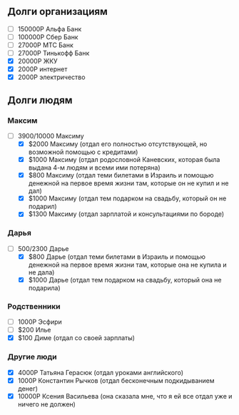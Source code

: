 ## Долги организациям
- [ ] 150000Р Альфа Банк
- [ ] 100000Р Сбер Банк
- [ ] 27000Р МТС Банк
- [ ] 27000Р Тинькофф Банк
- [x] 20000Р ЖКУ
- [x] 2000Р интернет
- [x] 2000Р электричество

## Долги людям
### Максим
- [ ] $3900/$10000 Максиму
	- [x] $2000 Максиму (отдал его полностью отсутствующей, но возможной помощью с кредитами)
	- [x] $1000 Максиму (отдал родословной Каневских, которая была выдана 4-м людям и всеми ими потеряна)
	- [x] $800 Максиму (отдал теми билетами в Израиль и помощью денежной на первое время жизни там, которые он не купил и не дал)
	- [x] $1000 Максиму (отдал тем подарком на свадьбу, который он не подарил)
	- [x] $1300 Максиму (отдал зарплатой и консультациями по бороде)
### Дарья
- [ ] $500/$2300 Дарье
	- [x] $800 Дарье (отдал теми билетами в Израиль и помощью денежной на первое время жизни там, которые она не купила и не дала)
	- [x] $1000 Дарье (отдал тем подарком на свадьбу, который она не подарила)

### Родственники
- [ ] 1000Р Эсфири
- [ ] $200 Илье
- [x] $100 Диме (отдал со своей зарплаты)

### Другие люди
- [x] 4000Р Татьяна Герасюк (отдал уроками английского)
- [x] 1000Р Константин Рычков (отдал бесконечным подкидыванием денег)
- [x] 10000Р Ксения Васильева (она сказала мне, что я ей все отдал уже и ничего не должен)